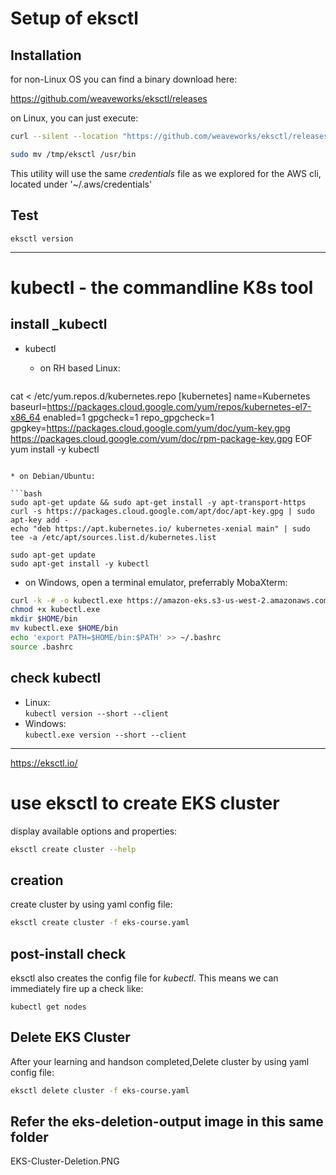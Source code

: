 # Setup of eksctl

## Installation
for non-Linux OS you can find a binary download here:

https://github.com/weaveworks/eksctl/releases

on Linux, you can just execute:

```bash
curl --silent --location "https://github.com/weaveworks/eksctl/releases/download/v0.68.0-rc.0/eksctl_Linux_amd64.tar.gz" | tar xz -C /tmp  

sudo mv /tmp/eksctl /usr/bin
```

This utility will use the same _credentials_ file as we explored for the AWS cli, located under '~/.aws/credentials'

## Test
```eksctl version```


*********************************************

# kubectl - the commandline K8s tool

## install _kubectl

* kubectl
  * on RH based Linux:  
  
  ```bash
cat <<EOF > /etc/yum.repos.d/kubernetes.repo
[kubernetes]
name=Kubernetes
baseurl=https://packages.cloud.google.com/yum/repos/kubernetes-el7-x86_64
enabled=1
gpgcheck=1
repo_gpgcheck=1
gpgkey=https://packages.cloud.google.com/yum/doc/yum-key.gpg https://packages.cloud.google.com/yum/doc/rpm-package-key.gpg
EOF
yum install -y kubectl
  ```

  * on Debian/Ubuntu:
  
  ```bash
  sudo apt-get update && sudo apt-get install -y apt-transport-https
  curl -s https://packages.cloud.google.com/apt/doc/apt-key.gpg | sudo apt-key add -
  echo "deb https://apt.kubernetes.io/ kubernetes-xenial main" | sudo tee -a /etc/apt/sources.list.d/kubernetes.list
  
  sudo apt-get update
  sudo apt-get install -y kubectl
  ```

  * on Windows, open a terminal emulator, preferrably MobaXterm:
  
  ```bash
  curl -k -# -o kubectl.exe https://amazon-eks.s3-us-west-2.amazonaws.com/1.10.3/2018-07-26/bin/windows/amd64/kubectl.exe
  chmod +x kubectl.exe
  mkdir $HOME/bin
  mv kubectl.exe $HOME/bin
  echo 'export PATH=$HOME/bin:$PATH' >> ~/.bashrc
  source .bashrc
  ```

## check kubectl

* Linux:  
```kubectl version --short --client```
* Windows:  
```kubectl.exe version --short --client```


********************************************************************
https://eksctl.io/

# use eksctl to create EKS cluster

display available options and properties:

```bash
eksctl create cluster --help
```

## creation

create cluster by using yaml config file:

```bash
eksctl create cluster -f eks-course.yaml
```

## post-install check

eksctl also creates the config file for _kubectl_. This means we can immediately fire up a check like:

```
kubectl get nodes
```
 
 ## Delete EKS Cluster

After your learning and handson completed,Delete cluster by using yaml config file:

```bash
eksctl delete cluster -f eks-course.yaml
```
 ## Refer the eks-deletion-output image in this same folder

EKS-Cluster-Deletion.PNG
